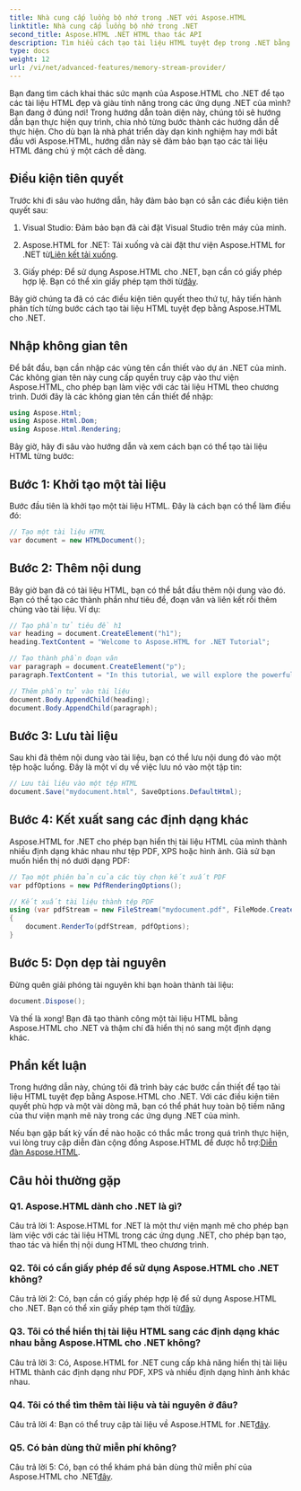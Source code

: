 ```yaml
---
title: Nhà cung cấp luồng bộ nhớ trong .NET với Aspose.HTML
linktitle: Nhà cung cấp luồng bộ nhớ trong .NET
second_title: Aspose.HTML .NET HTML thao tác API
description: Tìm hiểu cách tạo tài liệu HTML tuyệt đẹp trong .NET bằng Aspose.HTML. Hãy làm theo hướng dẫn từng bước của chúng tôi và khám phá sức mạnh của thao tác HTML.
type: docs
weight: 12
url: /vi/net/advanced-features/memory-stream-provider/
---
```


Bạn đang tìm cách khai thác sức mạnh của Aspose.HTML cho .NET để tạo các tài liệu HTML đẹp và giàu tính năng trong các ứng dụng .NET của mình? Bạn đang ở đúng nơi! Trong hướng dẫn toàn diện này, chúng tôi sẽ hướng dẫn bạn thực hiện quy trình, chia nhỏ từng bước thành các hướng dẫn dễ thực hiện. Cho dù bạn là nhà phát triển dày dạn kinh nghiệm hay mới bắt đầu với Aspose.HTML, hướng dẫn này sẽ đảm bảo bạn tạo các tài liệu HTML đáng chú ý một cách dễ dàng.

## Điều kiện tiên quyết

Trước khi đi sâu vào hướng dẫn, hãy đảm bảo bạn có sẵn các điều kiện tiên quyết sau:

1. Visual Studio: Đảm bảo bạn đã cài đặt Visual Studio trên máy của mình.

2.  Aspose.HTML for .NET: Tải xuống và cài đặt thư viện Aspose.HTML for .NET từ[Liên kết tải xuống](https://releases.aspose.com/html/net/).

3.  Giấy phép: Để sử dụng Aspose.HTML cho .NET, bạn cần có giấy phép hợp lệ. Bạn có thể xin giấy phép tạm thời từ[đây](https://purchase.aspose.com/temporary-license/).

Bây giờ chúng ta đã có các điều kiện tiên quyết theo thứ tự, hãy tiến hành phân tích từng bước cách tạo tài liệu HTML tuyệt đẹp bằng Aspose.HTML cho .NET.

## Nhập không gian tên

Để bắt đầu, bạn cần nhập các vùng tên cần thiết vào dự án .NET của mình. Các không gian tên này cung cấp quyền truy cập vào thư viện Aspose.HTML, cho phép bạn làm việc với các tài liệu HTML theo chương trình. Dưới đây là các không gian tên cần thiết để nhập:

```csharp
using Aspose.Html;
using Aspose.Html.Dom;
using Aspose.Html.Rendering;
```

Bây giờ, hãy đi sâu vào hướng dẫn và xem cách bạn có thể tạo tài liệu HTML từng bước:

## Bước 1: Khởi tạo một tài liệu

Bước đầu tiên là khởi tạo một tài liệu HTML. Đây là cách bạn có thể làm điều đó:

```csharp
// Tạo một tài liệu HTML
var document = new HTMLDocument();
```

## Bước 2: Thêm nội dung

Bây giờ bạn đã có tài liệu HTML, bạn có thể bắt đầu thêm nội dung vào đó. Bạn có thể tạo các thành phần như tiêu đề, đoạn văn và liên kết rồi thêm chúng vào tài liệu. Ví dụ:

```csharp
// Tạo phần tử tiêu đề h1
var heading = document.CreateElement("h1");
heading.TextContent = "Welcome to Aspose.HTML for .NET Tutorial";

// Tạo thành phần đoạn văn
var paragraph = document.CreateElement("p");
paragraph.TextContent = "In this tutorial, we will explore the powerful features of Aspose.HTML for .NET.";

// Thêm phần tử vào tài liệu
document.Body.AppendChild(heading);
document.Body.AppendChild(paragraph);
```

## Bước 3: Lưu tài liệu

Sau khi đã thêm nội dung vào tài liệu, bạn có thể lưu nội dung đó vào một tệp hoặc luồng. Đây là một ví dụ về việc lưu nó vào một tập tin:

```csharp
// Lưu tài liệu vào một tệp HTML
document.Save("mydocument.html", SaveOptions.DefaultHtml);
```

## Bước 4: Kết xuất sang các định dạng khác

Aspose.HTML for .NET cho phép bạn hiển thị tài liệu HTML của mình thành nhiều định dạng khác nhau như tệp PDF, XPS hoặc hình ảnh. Giả sử bạn muốn hiển thị nó dưới dạng PDF:

```csharp
// Tạo một phiên bản của các tùy chọn kết xuất PDF
var pdfOptions = new PdfRenderingOptions();

// Kết xuất tài liệu thành tệp PDF
using (var pdfStream = new FileStream("mydocument.pdf", FileMode.Create))
{
    document.RenderTo(pdfStream, pdfOptions);
}
```

## Bước 5: Dọn dẹp tài nguyên

Đừng quên giải phóng tài nguyên khi bạn hoàn thành tài liệu:

```csharp
document.Dispose();
```

Và thế là xong! Bạn đã tạo thành công một tài liệu HTML bằng Aspose.HTML cho .NET và thậm chí đã hiển thị nó sang một định dạng khác.

## Phần kết luận

Trong hướng dẫn này, chúng tôi đã trình bày các bước cần thiết để tạo tài liệu HTML tuyệt đẹp bằng Aspose.HTML cho .NET. Với các điều kiện tiên quyết phù hợp và một vài dòng mã, bạn có thể phát huy toàn bộ tiềm năng của thư viện mạnh mẽ này trong các ứng dụng .NET của mình.

 Nếu bạn gặp bất kỳ vấn đề nào hoặc có thắc mắc trong quá trình thực hiện, vui lòng truy cập diễn đàn cộng đồng Aspose.HTML để được hỗ trợ:[Diễn đàn Aspose.HTML](https://forum.aspose.com/).

## Câu hỏi thường gặp

### Q1. Aspose.HTML dành cho .NET là gì?

Câu trả lời 1: Aspose.HTML for .NET là một thư viện mạnh mẽ cho phép bạn làm việc với các tài liệu HTML trong các ứng dụng .NET, cho phép bạn tạo, thao tác và hiển thị nội dung HTML theo chương trình.

### Q2. Tôi có cần giấy phép để sử dụng Aspose.HTML cho .NET không?

 Câu trả lời 2: Có, bạn cần có giấy phép hợp lệ để sử dụng Aspose.HTML cho .NET. Bạn có thể xin giấy phép tạm thời từ[đây](https://purchase.aspose.com/temporary-license/).

### Q3. Tôi có thể hiển thị tài liệu HTML sang các định dạng khác nhau bằng Aspose.HTML cho .NET không?

Câu trả lời 3: Có, Aspose.HTML for .NET cung cấp khả năng hiển thị tài liệu HTML thành các định dạng như PDF, XPS và nhiều định dạng hình ảnh khác nhau.

### Q4. Tôi có thể tìm thêm tài liệu và tài nguyên ở đâu?

 Câu trả lời 4: Bạn có thể truy cập tài liệu về Aspose.HTML for .NET[đây](https://reference.aspose.com/html/net/).

### Q5. Có bản dùng thử miễn phí không?

 Câu trả lời 5: Có, bạn có thể khám phá bản dùng thử miễn phí của Aspose.HTML cho .NET[đây](https://releases.aspose.com/).
